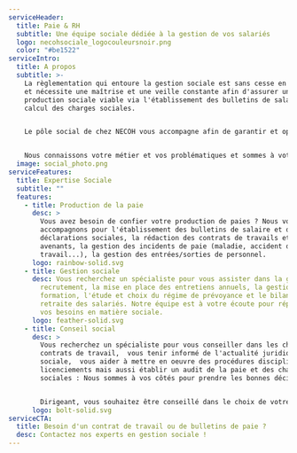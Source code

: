```yaml
---
serviceHeader:
  title: Paie & RH
  subtitle: Une équipe sociale dédiée à la gestion de vos salariés
  logo: necohsociale_logocouleursnoir.png
  color: "#be1522"
serviceIntro:
  title: A propos
  subtitle: >-
    La règlementation qui entoure la gestion sociale est sans cesse en évolution
    et nécessite une maîtrise et une veille constante afin d'assurer une
    production sociale viable via l'établissement des bulletins de salaire et le
    calcul des charges sociales.


    Le pôle social de chez NECOH vous accompagne afin de garantir et optimiser la gestion de votre personnel. Nous vous apportons notre expertise en matière de production sociale et de conseil en ressources humaines.


    Nous connaissons votre métier et vos problématiques et sommes à votre écoute pour vous accompagner.
  image: social_photo.png
serviceFeatures:
  title: Expertise Sociale
  subtitle: ""
  features:
    - title: Production de la paie
      desc: >
        Vous avez besoin de confier votre production de paies ? Nous vous
        accompagnons pour l'établissement des bulletins de salaire et des
        déclarations sociales, la rédaction des contrats de travails et
        avenants, la gestion des incidents de paie (maladie, accident du
        travail...), la gestion des entrées/sorties de personnel.
      logo: rainbow-solid.svg
    - title: Gestion sociale
      desc: Vous recherchez un spécialiste pour vous assister dans la gestion du
        recrutement, la mise en place des entretiens annuels, la gestion de la
        formation, l'étude et choix du régime de prévoyance et le bilan de
        retraite des salariés. Notre équipe est à votre écoute pour répondre à
        vos besoins en matière sociale.
      logo: feather-solid.svg
    - title: Conseil social
      desc: >
        Vous recherchez un spécialiste pour vous conseiller dans les choix de
        contrats de travail,  vous tenir informé de l'actualité juridique
        sociale,  vous aider à mettre en oeuvre des procédures disciplinaires et
        licenciements mais aussi établir un audit de la paie et des charges
        sociales : Nous sommes à vos côtés pour prendre les bonnes décisions !


        Dirigeant, vous souhaitez être conseillé dans le choix de votre système de rémunération, bilan prévoyance et retraite ? Notre équipe de spécialistes est également là pour accompagner.
      logo: bolt-solid.svg
serviceCTA:
  title: Besoin d'un contrat de travail ou de bulletins de paie ?
  desc: Contactez nos experts en gestion sociale !
---
```

